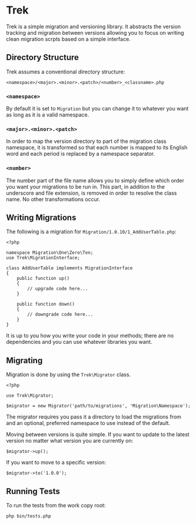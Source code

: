 Trek
====

Trek is a simple migration and versioning library. It abstracts the version tracking and migration between versions allowing you to focus on writing clean migration scrpts based on a simple interface.

Directory Structure
-------------------

Trek assumes a conventional directory structure:

    <namespace>/<major>.<minor>.<patch>/<number>_<classname>.php

### `<namespace>`

By default it is set to `Migration` but you can change it to whatever you want as long as it is a valid namespace.

### `<major>.<minor>.<patch>`

In order to map the version directory to part of the migration class namespace, it is transformed so that each number is mapped to its English word and each period is replaced by a namespace separator.

### `<number>`

The number part of the file name allows you to simply define which order you want your migrations to be run in. This part, in addition to the underscore and file extension, is removed in order to resolve the class name. No other transformations occur.

Writing Migrations
------------------

The following is a migration for `Migration/1.0.10/1_AddUserTable.php`:

    <?php
    
    namespace Migration\One\Zero\Ten;
    use Trek\MigrationInterface;
    
    class AddUserTable implements MigrationInterface
    {
        public function up()
        {
            // upgrade code here...
        }
        
        public function down()
        {
            // downgrade code here...
        }
    }

It is up to you how you write your code in your methods; there are no dependencies and you can use whatever libraries you want.

Migrating
---------

Migration is done by using the `Trek\Migrator` class.

    <?php
    
    use Trek\Migrator;
    
    $migrator = new Migrator('path/to/migrations', 'Migration\Namespace');

The migrator requires you pass it a directory to load the migrations from and an optional, preferred namespace to use instead of the default.

Moving between versions is quite simple. If you want to update to the latest version no matter what version you are currently on:

    $migrator->up();

If you want to move to a specific version:

    $migrator->to('1.0.0');

Running Tests
-------------

To run the tests from the work copy root:

    php bin/tests.php